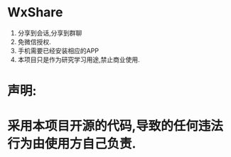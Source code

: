 # WxShare
1. 分享到会话,分享到群聊
2. 免微信授权. 
3. 手机需要已经安装相应的APP
4. 本项目只是作为研究学习用途,禁止商业使用.

# 声明:
# 采用本项目开源的代码,导致的任何违法行为由使用方自己负责.
